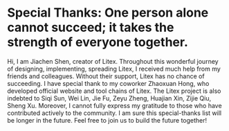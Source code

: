 # Special Thanks: One person alone cannot succeed; it takes the strength of everyone together.

Hi, I am Jiachen Shen, creator of Litex. Throughout this wonderful journey of designing, implementing, spreading Litex, I received much help from my friends and colleagues. Without their support, Litex has no chance of succeeding. I have special thank to my coworker Zhaoxuan Hong, who developed official website and tool chains of Litex. The Litex project is also indebted to Siqi Sun, Wei Lin, Jie Fu, Zeyu Zheng, Huajian Xin, Zijie Qiu, Sheng Xu. Moreover, I cannot fully express my gratitude to those who have contributed actively to the community. I am sure this special-thanks list will be longer in the future. Feel free to join us to build the future together!